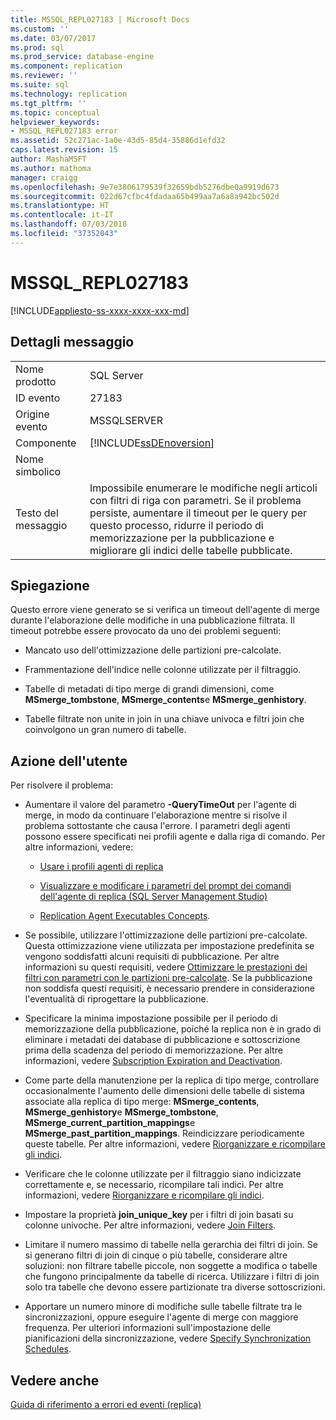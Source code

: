 ```yaml
---
title: MSSQL_REPL027183 | Microsoft Docs
ms.custom: ''
ms.date: 03/07/2017
ms.prod: sql
ms.prod_service: database-engine
ms.component: replication
ms.reviewer: ''
ms.suite: sql
ms.technology: replication
ms.tgt_pltfrm: ''
ms.topic: conceptual
helpviewer_keywords:
- MSSQL_REPL027183 error
ms.assetid: 52c271ac-1a0e-43d5-85d4-35886d1efd32
caps.latest.revision: 15
author: MashaMSFT
ms.author: mathoma
manager: craigg
ms.openlocfilehash: 9e7e3806179539f32659bdb5276dbe0a9919d673
ms.sourcegitcommit: 022d67cfbc4fdadaa65b499aa7a6a8a942bc502d
ms.translationtype: HT
ms.contentlocale: it-IT
ms.lasthandoff: 07/03/2018
ms.locfileid: "37352043"
---
```

# <a name="mssqlrepl027183"></a>MSSQL_REPL027183
[!INCLUDE[appliesto-ss-xxxx-xxxx-xxx-md](../../includes/appliesto-ss-xxxx-xxxx-xxx-md.md)]
    
## <a name="message-details"></a>Dettagli messaggio  
  
|||  
|-|-|  
|Nome prodotto|SQL Server|  
|ID evento|27183|  
|Origine evento|MSSQLSERVER|  
|Componente|[!INCLUDE[ssDEnoversion](../../includes/ssdenoversion-md.md)]|  
|Nome simbolico||  
|Testo del messaggio|Impossibile enumerare le modifiche negli articoli con filtri di riga con parametri. Se il problema persiste, aumentare il timeout per le query per questo processo, ridurre il periodo di memorizzazione per la pubblicazione e migliorare gli indici delle tabelle pubblicate.|  
  
## <a name="explanation"></a>Spiegazione  
 Questo errore viene generato se si verifica un timeout dell'agente di merge durante l'elaborazione delle modifiche in una pubblicazione filtrata. Il timeout potrebbe essere provocato da uno dei problemi seguenti:  
  
-   Mancato uso dell'ottimizzazione delle partizioni pre-calcolate.  
  
-   Frammentazione dell'indice nelle colonne utilizzate per il filtraggio.  
  
-   Tabelle di metadati di tipo merge di grandi dimensioni, come **MSmerge_tombstone**, **MSmerge_contents**e **MSmerge_genhistory**.  
  
-   Tabelle filtrate non unite in join in una chiave univoca e filtri join che coinvolgono un gran numero di tabelle.  
  
## <a name="user-action"></a>Azione dell'utente  
 Per risolvere il problema:  
  
-   Aumentare il valore del parametro **-QueryTimeOut** per l'agente di merge, in modo da continuare l'elaborazione mentre si risolve il problema sottostante che causa l'errore. I parametri degli agenti possono essere specificati nei profili agente e dalla riga di comando. Per altre informazioni, vedere:  
  
    -   [Usare i profili agenti di replica](../../relational-databases/replication/agents/work-with-replication-agent-profiles.md)  
  
    -   [Visualizzare e modificare i parametri del prompt dei comandi dell'agente di replica &#40;SQL Server Management Studio&#41;](../../relational-databases/replication/agents/view-and-modify-replication-agent-command-prompt-parameters.md)  
  
    -   [Replication Agent Executables Concepts](../../relational-databases/replication/concepts/replication-agent-executables-concepts.md).  
  
-   Se possibile, utilizzare l'ottimizzazione delle partizioni pre-calcolate. Questa ottimizzazione viene utilizzata per impostazione predefinita se vengono soddisfatti alcuni requisiti di pubblicazione. Per altre informazioni su questi requisiti, vedere [Ottimizzare le prestazioni dei filtri con parametri con le partizioni pre-calcolate](../../relational-databases/replication/merge/parameterized-filters-optimize-for-precomputed-partitions.md). Se la pubblicazione non soddisfa questi requisiti, è necessario prendere in considerazione l'eventualità di riprogettare la pubblicazione.  
  
-   Specificare la minima impostazione possibile per il periodo di memorizzazione della pubblicazione, poiché la replica non è in grado di eliminare i metadati dei database di pubblicazione e sottoscrizione prima della scadenza del periodo di memorizzazione. Per altre informazioni, vedere [Subscription Expiration and Deactivation](../../relational-databases/replication/subscription-expiration-and-deactivation.md).  
  
-   Come parte della manutenzione per la replica di tipo merge, controllare occasionalmente l'aumento delle dimensioni delle tabelle di sistema associate alla replica di tipo merge: **MSmerge_contents**, **MSmerge_genhistory**e **MSmerge_tombstone**, **MSmerge_current_partition_mappings**e **MSmerge_past_partition_mappings**. Reindicizzare periodicamente queste tabelle. Per altre informazioni, vedere [Riorganizzare e ricompilare gli indici](../../relational-databases/indexes/reorganize-and-rebuild-indexes.md).  
  
-   Verificare che le colonne utilizzate per il filtraggio siano indicizzate correttamente e, se necessario, ricompilare tali indici. Per altre informazioni, vedere [Riorganizzare e ricompilare gli indici](../../relational-databases/indexes/reorganize-and-rebuild-indexes.md).  
  
-   Impostare la proprietà **join_unique_key** per i filtri di join basati su colonne univoche. Per altre informazioni, vedere [Join Filters](../../relational-databases/replication/merge/join-filters.md).  
  
-   Limitare il numero massimo di tabelle nella gerarchia dei filtri di join. Se si generano filtri di join di cinque o più tabelle, considerare altre soluzioni: non filtrare tabelle piccole, non soggette a modifica o tabelle che fungono principalmente da tabelle di ricerca. Utilizzare i filtri di join solo tra tabelle che devono essere partizionate tra diverse sottoscrizioni.  
  
-   Apportare un numero minore di modifiche sulle tabelle filtrate tra le sincronizzazioni, oppure eseguire l'agente di merge con maggiore frequenza. Per ulteriori informazioni sull'impostazione delle pianificazioni della sincronizzazione, vedere [Specify Synchronization Schedules](../../relational-databases/replication/specify-synchronization-schedules.md).  
  
## <a name="see-also"></a>Vedere anche  
 [Guida di riferimento a errori ed eventi &#40;replica&#41;](../../relational-databases/replication/errors-and-events-reference-replication.md)  
  
  
